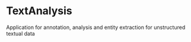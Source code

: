 # TextAnalysis
Application for annotation, analysis and entity extraction for unstructured textual data
